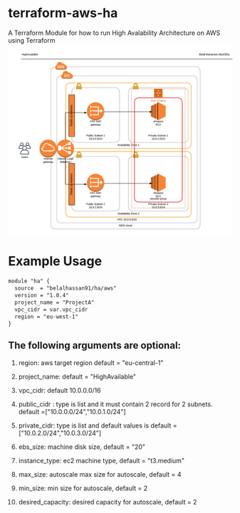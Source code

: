 # terraform-aws-ha
A Terraform Module for how to run High Avalability Architecture on AWS using Terraform
![alt text](https://github.com/belalhassan91/terraform-aws-ha/blob/master/Architecture.png "Architecture")
# Example Usage
```hcl
module "ha" {
  source  = "belalhassan91/ha/aws"
  version = "1.0.4"
  project_name = "ProjectA"
  vpc_cidr = var.vpc_cidr
  region = "eu-west-1"
}
```

## The following arguments are optional:

1. region: aws target region default = "eu-central-1"

2. project_name: default = "HighAvailable"

3. vpc_cidr: default 10.0.0.0/16 

4. public_cidr : type is list and it must contain 2 record for 2 subnets. default =["10.0.0.0/24","10.0.1.0/24"]

5. private_cidr: type is list and default values is  default = ["10.0.2.0/24","10.0.3.0/24"]

6. ebs_size:  machine disk size, default = "20"

7. instance_type: ec2 machine type, default = "t3.medium"

8. max_size: autoscale max size for autoscale, default = 4

9. min_size: min size for autoscale, default = 2

10. desired_capacity: desired capacity for autoscale, default = 2

